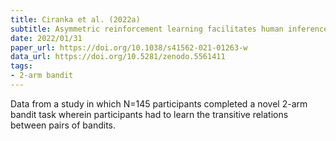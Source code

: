```yaml
---
title: Ciranka et al. (2022a)
subtitle: Asymmetric reinforcement learning facilitates human inference of transitive relations
date: 2022/01/31
paper_url: https://doi.org/10.1038/s41562-021-01263-w
data_url: https://doi.org/10.5281/zenodo.5561411
tags:
- 2-arm bandit
---
```


Data from a study in which N=145 participants completed a novel 2-arm bandit task wherein participants had to learn the transitive relations between pairs of bandits.
